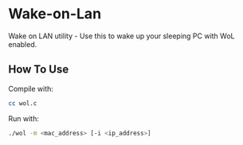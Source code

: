 # Wake-on-Lan
Wake on LAN utility - Use this to wake up your sleeping PC with WoL enabled.

## How To Use

Compile with:
```bash
cc wol.c
```

Run with:
```bash
./wol -m <mac_address> [-i <ip_address>]
```
